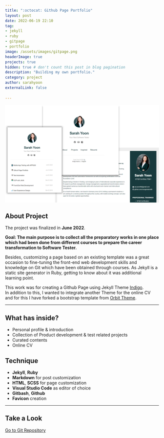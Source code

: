 ```yaml
---
title: ":octocat: Github Page Portfolio"
layout: post
date: 2022-06-19 22:10
tag: 
- jekyll
- ruby
- gitpage
- portfolio
image: /assets/images/gitpage.png
headerImage: true
projects: true
hidden: true # don't count this post in blog pagination
description: "Building my own portfolio."
category: project
author: sarahyoon
externalLink: false

---
```

<img src="/assets/images/jekyllpage.png" width="600">

## About Project

The project was finalized in **June 2022**.

**Goal: The main purpose is to collect all the preparatory works in one place which had been done from different courses to prepare the career transformation to Software Tester.**

Besides, customizing a page based on an existing template was a great occasion to fine-tuning the front-end web development skills and knowledge on Git which have been obtained through courses. As Jekyll is a static site generator in Ruby, getting to know about it was additional learning point. 

This work was for creating a Github Page using Jekyll Theme [Indigo](https://github.com/sergiokopplin/indigo).
<br>In addition to this, I wanted to integrate another Theme for the online CV and for this I have forked a bootstrap template from [Orbit Theme](https://github.com/xriley/Orbit-Theme).

---

## What has inside?

- Personal profile & introduction
- Collection of Product development & test related projects
- Curated contents 
- Online CV



## Technique

- **Jekyll**, **Ruby**
- **Markdown** for post customization 
- **HTML**, **SCSS** for page customization
- **Visual Studio Code** as editor of choice
- **Gitbash**, **Github**
- **Favicon** creation 


---

## Take a Look

[Go to Git Repository](https://github.com/morgenstern89/morgenstern89.github.io.git) 

